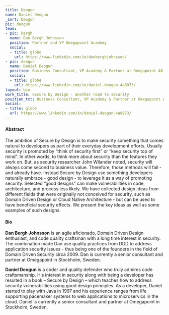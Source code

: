 ```yaml
---
title: Deogun
name: Daniel Deogun
_sort: Deogun
pic: deogun
team:
- pic: bergh
  name: Dan Bergh Johnsson
  position: Partner and VP Omegapoint Academy
  social:
  - title: globe
    url: https://www.linkedin.com/in/danberghjohnsson/
- pic: deogun
  name: Daniel Deogun
  position: Business Consultant, VP Academy & Partner at Omegapoint AB
  social:
  - title: globe
    url: https://www.linkedin.com/in/daniel-deogun-4a8973/
layout: bio
work_title: Secure by Design - another road to security
position_txt: Business Consultant, VP Academy & Partner at Omegapoint AB
social:
- title: globe
  url: https://www.linkedin.com/in/daniel-deogun-4a8973/
---
```


#### Abstract
The ambition of Secure by Design is to make security something that comes natural to developers as part of their everyday development efforts. Usually security is promoted by “think of security first” or “keep security top of mind”. In other words, to think more about security than the features they work on. But, as security researcher John Wilander noted, security will always come second to business value. Therefore, those methods will fail - and already have. Instead Secure by Design use something developers naturally embrace - good design - to leverage it as a way of promoting security. Selected “good designs” can make vulnerabilities in code, architecture, and process less likely. We have collected design ideas from different fields that were originally not conceived for security, such as Domain Driven Design or Cloud Native Architecture - but can be used to have beneficial security effects. We present the key ideas as well as some examples of such designs.

#### Bio

**Dan Bergh Johnsson** is an agile aficionado, Domain Driven Design enthusiast, and code quality craftsman with a long time interest in security. The combination made Dan use quality practices from DDD to address application security issues - thus being one of the founders in the field of Domain Driven Security circa 2009. Dan is currently a senior consultant and partner at Omegapoint in Stockholm, Sweden.


**Daniel Deogun** is a coder and quality defender who truly admires code craftsmanship. His interest in security along with being a developer has resulted in a book – Secure by Design – which teaches how to address security vulnerabilities using good design principles. As a developer, Daniel started to play with Java in 1997 and his experience ranges from life supporting pacemaker systems to web applications to microservics in the cloud. Daniel is currently a senior consultant and partner at Omegapoint in Stockholm, Sweden.
